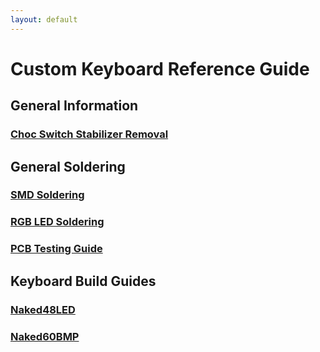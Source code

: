 ```yaml
---
layout: default
---
```


# Custom Keyboard Reference Guide

## General Information

### [Choc Switch Stabilizer Removal](./general-information/choc-switches/stabilizer-removal)

## General Soldering

### [SMD Soldering](./soldering-guides/smd-soldering)
### [RGB LED Soldering](./soldering-guides/rgb-leds)
### [PCB Testing Guide](./soldering-guides/testing-pcbs)

## Keyboard Build Guides

### [Naked48LED](./build-guides/Naked48LED/Naked48LED)
### [Naked60BMP](./build-guides/Naked60BMP/Naked60BMP)